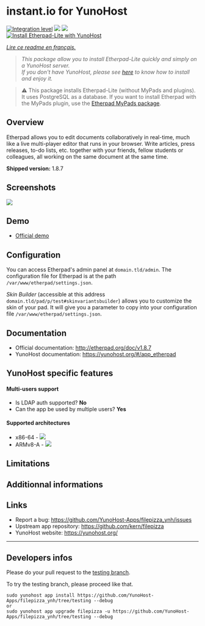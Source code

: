 # instant.io for YunoHost

[![Integration level](https://dash.yunohost.org/integration/etherpad.svg)](https://dash.yunohost.org/appci/app/etherpad) ![](https://ci-apps.yunohost.org/ci/badges/etherpad.status.svg) ![](https://ci-apps.yunohost.org/ci/badges/etherpad.maintain.svg)  
[![Install Etherpad-Lite with YunoHost](https://install-app.yunohost.org/install-with-yunohost.svg)](https://install-app.yunohost.org/?app=etherpad)

*[Lire ce readme en français.](./README_fr.md)*

> *This package allow you to install Etherpad-Lite quickly and simply on a YunoHost server.  
If you don't have YunoHost, please see [here](https://yunohost.org/#/install) to know how to install and enjoy it.*

> :warning: This package installs Etherpad-Lite (without MyPads and plugins). It uses PostgreSQL as a database.
>If you want to install Etherpad with the MyPads plugin, use the [Etherpad MyPads package](https://github.com/YunoHost-Apps/etherpad_mypads_ynh).

## Overview
Etherpad allows you to edit documents collaboratively in real-time, much like a live multi-player editor that runs in your browser. Write articles, press releases, to-do lists, etc. together with your friends, fellow students or colleagues, all working on the same document at the same time.

**Shipped version:** 1.8.7

## Screenshots

![](https://etherpad.org/img/etherpad_demo.gif)

## Demo

* [Official demo](https://video.etherpad.com/)

## Configuration

You can access Etherpad's admin panel at `domain.tld/admin`. The configuration file for Etherpad is at the path `/var/www/etherpad/settings.json`.

*Skin Builder* (accessible at this address `domain.tld/pad/p/test#skinvariantsbuilder`) allows you to customize the skin of your pad. It will give you a parameter to copy into your configuration file `/var/www/etherpad/settings.json`.

## Documentation

 * Official documentation: http://etherpad.org/doc/v1.8.7
 * YunoHost documentation: https://yunohost.org/#/app_etherpad

## YunoHost specific features

#### Multi-users support

 * Is LDAP auth supported? **No**
 * Can the app be used by multiple users? **Yes**

#### Supported architectures

* x86-64 - [![](https://ci-apps.yunohost.org/ci/logs/filepizza%20%28Apps%29.svg)](https://ci-apps.yunohost.org/ci/apps/etherpad/)
* ARMv8-A - [![](https://ci-apps-arm.yunohost.org/ci/logs/filepizza%20%28Apps%29.svg)](https://ci-apps-arm.yunohost.org/ci/apps/etherpad/)

## Limitations

## Additionnal informations

## Links

 * Report a bug: https://github.com/YunoHost-Apps/filepizza_ynh/issues
 * Upstream app repository: https://github.com/kern/filepizza
 * YunoHost website: https://yunohost.org/

---

## Developers infos

Please do your pull request to the [testing branch](https://github.com/YunoHost-Apps/filepizza_ynh/tree/testing).

To try the testing branch, please proceed like that.
```
sudo yunohost app install https://github.com/YunoHost-Apps/filepizza_ynh/tree/testing --debug
or
sudo yunohost app upgrade filepizza -u https://github.com/YunoHost-Apps/filepizza_ynh/tree/testing --debug
```
